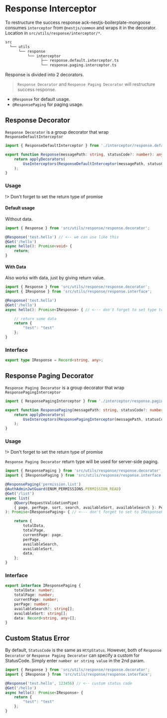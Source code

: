 # Response Interceptor

To restructure the success response ack-nestjs-boilerplate-mongoose consumes `interceptor` from `@nestjs/common` and wraps it in the decorator. Location in `src/utils/response/interceptor/*`.

```txt
src
  └── utils
      └── response 
          └── interceptor
                ├── response.default.interceptor.ts
                └── response.paging.interceptor.ts
```

Response is divided into 2 decorators.

> `Response Decorator` and `Response Paging Decorator` will restructure success response.

* `@Response` for default usage.
* `@ResponsePaging` for paging usage.

## Response Decorator

`Response Decorator` is a group decorator that wrap `ResponseDefaultInterceptor`

```typescript
import { ResponseDefaultInterceptor } from './interceptor/response.default.interceptor';

export function Response(messagePath: string, statusCode?: number): any {
    return applyDecorators(
        UseInterceptors(ResponseDefaultInterceptor(messagePath, statusCode))
    );
}
```

### Usage

!> Don't forget to set the return type of promise

#### Default usage

Without data.

```typescript
import { Response } from 'src/utils/response/response.decorator';

@Response('test.hello') // <-- we can use like this
@Get('/hello')
async hello(): Promise<void> {
    return;
}
```

#### With Data

Also works with data, just by giving return value.

```typescript
import { Response } from 'src/utils/response/response.decorator';
import { IResponse } from 'src/utils/response/response.interface';

@Response('test.hello') 
@Get('/hello')
async hello(): Promise<IResponse> { // <--- don't forget to set type to IResponse

    // return some data
    return {
        "test": "test"
    };
}
```

### Interface

```typescript
export type IResponse = Record<string, any>;
```

## Response Paging Decorator

`Response Paging Decorator` is a group decorator that wrap `ResponsePagingInterceptor`

```typescript
import { ResponsePagingInterceptor } from './interceptor/response.paging.interceptor';

export function ResponsePaging(messagePath: string, statusCode?: number): any {
    return applyDecorators(
        UseInterceptors(ResponsePagingInterceptor(messagePath, statusCode))
    );
}

```

### Usage

!> Don't forget to set the return type of promise

`Response Paging Decorator` return type will be used for server-side paging.

```typescript
import { ResponsePaging } from 'src/utils/response/response.decorator';
import { IResponsePaging } from 'src/utils/response/response.interface';

@ResponsePaging('permission.list')
@AuthAdminJwtGuard(ENUM_PERMISSIONS.PERMISSION_READ)
@Get('/list')
async list(
    @Query(RequestValidationPipe)
    { page, perPage, sort, search, availableSort, availableSearch }: PermissionListValidation
): Promise<IResponsePaging> { // <--- don't forget to set to IResponsePaging

    return {
        totalData,
        totalPage,
        currentPage: page,
        perPage,
        availableSearch,
        availableSort,
        data,
    };
}
```

### Interface

```typescript
export interface IResponsePaging {
    totalData: number;
    totalPage: number;
    currentPage: number;
    perPage: number;
    availableSearch?: string[];
    availableSort: string[];
    data: Record<string, any>[];
}
```

## Custom Status Error

By default, `StatusCode` is the same as `HttpStatus`. However, both of `Response Decorator` or `Response Paging Decorator` can specify a custom for StatusCode. Simply enter `number or string value` in the 2nd param.

```typescript
import { Response } from 'src/utils/response/response.decorator';
import { IResponse } from 'src/utils/response/response.interface';

@Response('test.hello', 123456) // <-- custom status code
@Get('/hello')
async hello(): Promise<IResponse> {
    return {
        "test": "test"
    };
}
```
